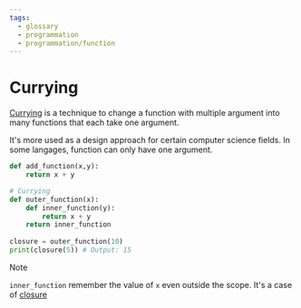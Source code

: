 ```yaml
---
tags:
  - glossary
  - programmation
  - programmation/function
---
```


# Currying

[Currying](https://en.wikipedia.org/wiki/Currying) is a technique to change a function with multiple argument into many functions that each take one argument.

It's more used as a design approach for certain computer science fields. In some langages, function can only have one argument.

```python
def add_function(x,y):
    return x + y

# Currying
def outer_function(x):
    def inner_function(y):
        return x + y
    return inner_function
    
closure = outer_function(10)
print(closure(5)) # Output: 15
```

> [!NOTE]
> `inner_function` remember the value of `x` even outside the scope. It's a case of [closure](closure.md)
